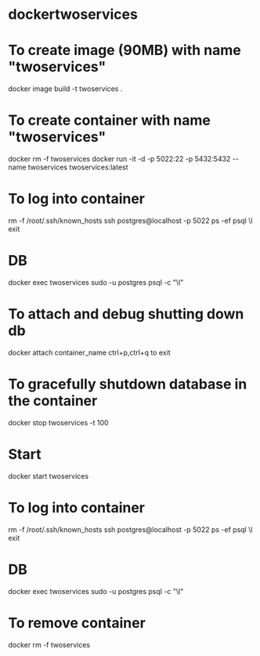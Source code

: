# dockertwoservices

# To create image (90MB) with name "twoservices"
docker image build -t  twoservices .

# To create container with name "twoservices"
docker rm -f twoservices
docker run -it -d -p 5022:22 -p 5432:5432 --name twoservices twoservices:latest

# To log into container
rm -f /root/.ssh/known_hosts
ssh postgres@localhost -p 5022
ps -ef
psql
\l
exit

# DB
docker exec  twoservices sudo -u postgres psql -c "\l"


# To attach and debug shutting down db
docker attach container_name
ctrl+p,ctrl+q to exit
# To gracefully shutdown database in the container
docker stop twoservices -t 100

# Start
docker start twoservices

# To log into container
rm -f /root/.ssh/known_hosts
ssh postgres@localhost -p 5022
ps -ef
psql
\l
exit

# DB
docker exec  twoservices sudo -u postgres psql -c "\l"

# To remove container
docker rm -f twoservices


